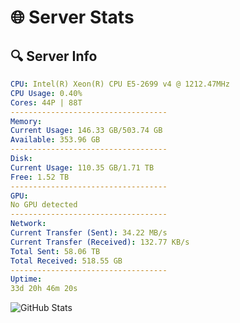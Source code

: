# 🌐 Server Stats
## 🔍 Server Info
```yaml
CPU: Intel(R) Xeon(R) CPU E5-2699 v4 @ 1212.47MHz
CPU Usage: 0.40%
Cores: 44P | 88T
-----------------------------------
Memory:
Current Usage: 146.33 GB/503.74 GB
Available: 353.96 GB
-----------------------------------
Disk:
Current Usage: 110.35 GB/1.71 TB
Free: 1.52 TB
-----------------------------------
GPU:
No GPU detected
-----------------------------------
Network:
Current Transfer (Sent): 34.22 MB/s
Current Transfer (Received): 132.77 KB/s
Total Sent: 58.06 TB
Total Received: 518.55 GB
-----------------------------------
Uptime:
33d 20h 46m 20s
```
![GitHub Stats](https://img.shields.io/badge/Updated-2025-04-10_18:09:09-blue)